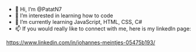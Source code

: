 - 👋 Hi, I’m @PatatN7
- 👀 I’m interested in learning how to code
- 🌱 I’m currently learning JavaScript, HTML, CSS, C# 
- 📫 If you would really like to connect with me, here is my linkedIn page:

https://www.linkedin.com/in/johannes-meintjes-05475b193/
